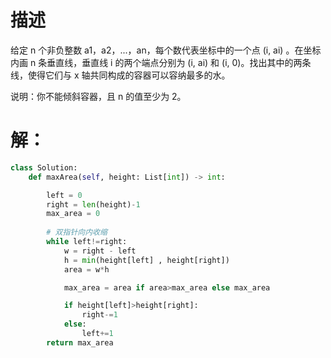 # 描述
给定 n 个非负整数 a1，a2，...，an，每个数代表坐标中的一个点 (i, ai) 。在坐标内画 n 条垂直线，垂直线 i 的两个端点分别为 (i, ai) 和 (i, 0)。找出其中的两条线，使得它们与 x 轴共同构成的容器可以容纳最多的水。

说明：你不能倾斜容器，且 n 的值至少为 2。

# 解：
```python
class Solution:
    def maxArea(self, height: List[int]) -> int:

        left = 0
        right = len(height)-1
        max_area = 0
        
        # 双指针向内收缩
        while left!=right:
            w = right - left
            h = min(height[left] , height[right])
            area = w*h

            max_area = area if area>max_area else max_area

            if height[left]>height[right]:
                right-=1
            else:
                left+=1
        return max_area
```
